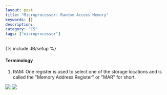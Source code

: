 ```yaml
---
layout: post
title: "Microprocessor: Random Access Memory"
keywords: []
description: 
category: "CS" 
tags: ["microprocessor"]
---
```

{% include JB/setup %}

#### Terminology
1. RAM: One register is used to select one of the storage locations and is called the "Memory Address
   Register" or "MAR" for short.


<img src="{{IMAGE_PATH}}/cs_processor_ram.png" />
<img src="{{IMAGE_PATH}}/cs_processor_ram_local.png" />

